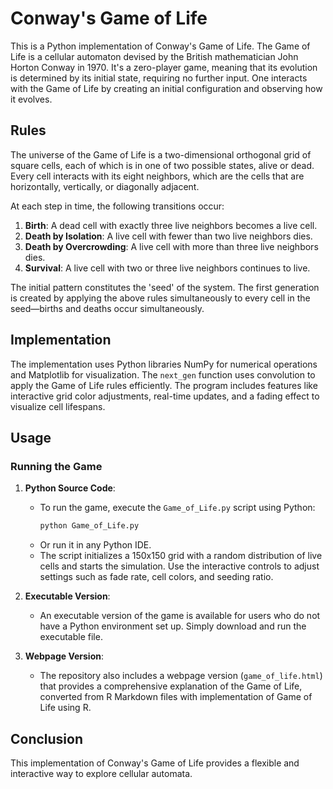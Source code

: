 # Conway's Game of Life

This is a Python implementation of Conway's Game of Life. The Game of Life is a cellular automaton devised by the British mathematician John Horton Conway in 1970. It's a zero-player game, meaning that its evolution is determined by its initial state, requiring no further input. One interacts with the Game of Life by creating an initial configuration and observing how it evolves.

## Rules

The universe of the Game of Life is a two-dimensional orthogonal grid of square cells, each of which is in one of two possible states, alive or dead. Every cell interacts with its eight neighbors, which are the cells that are horizontally, vertically, or diagonally adjacent.

At each step in time, the following transitions occur:

1. **Birth**: A dead cell with exactly three live neighbors becomes a live cell.
2. **Death by Isolation**: A live cell with fewer than two live neighbors dies.
3. **Death by Overcrowding**: A live cell with more than three live neighbors dies.
4. **Survival**: A live cell with two or three live neighbors continues to live.

The initial pattern constitutes the 'seed' of the system. The first generation is created by applying the above rules simultaneously to every cell in the seed—births and deaths occur simultaneously.

## Implementation

The implementation uses Python libraries NumPy for numerical operations and Matplotlib for visualization. The `next_gen` function uses convolution to apply the Game of Life rules efficiently. The program includes features like interactive grid color adjustments, real-time updates, and a fading effect to visualize cell lifespans.

## Usage

### Running the Game

1. **Python Source Code**:
   - To run the game, execute the `Game_of_Life.py` script using Python:
     ```sh
     python Game_of_Life.py
     ```
   - Or run it in any Python IDE.
   - The script initializes a 150x150 grid with a random distribution of live cells and starts the simulation. Use the interactive controls to adjust settings such as fade rate, cell colors, and seeding ratio.

2. **Executable Version**:
   - An executable version of the game is available for users who do not have a Python environment set up. Simply download and run the executable file.

3. **Webpage Version**:
   - The repository also includes a webpage version (`game_of_life.html`) that provides a comprehensive explanation of the Game of Life, converted from R Markdown files with implementation of Game of Life using R.
  
## Conclusion

This implementation of Conway's Game of Life provides a flexible and interactive way to explore cellular automata.    
